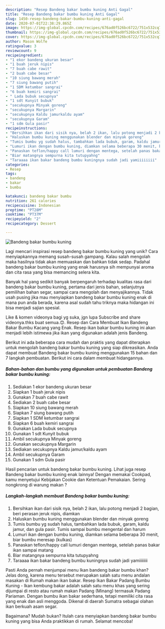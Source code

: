 ```yaml
---
description: "Resep Bandeng bakar bumbu kuning Anti Gagal"
title: "Resep Bandeng bakar bumbu kuning Anti Gagal"
slug: 1450-resep-bandeng-bakar-bumbu-kuning-anti-gagal
date: 2020-07-01T22:38:29.865Z
image: https://img-global.cpcdn.com/recipes/676ad0f526bc6722/751x532cq70/bandeng-bakar-bumbu-kuning-foto-resep-utama.jpg
thumbnail: https://img-global.cpcdn.com/recipes/676ad0f526bc6722/751x532cq70/bandeng-bakar-bumbu-kuning-foto-resep-utama.jpg
cover: https://img-global.cpcdn.com/recipes/676ad0f526bc6722/751x532cq70/bandeng-bakar-bumbu-kuning-foto-resep-utama.jpg
author: Mason Wolfe
ratingvalue: 3
reviewcount: 9
recipeingredient:
- "1 ekor bandeng ukuran besar"
- "1 buah jeruk nipis"
- "7 buah cabe rawit"
- "2 buah cabe besar"
- "10 siung bawang merah"
- "7 siung bawang putih"
- "1 SDM ketumbar sangrai"
- "6 buah kemiri sangrai"
- " Lada bubuk secupnya"
- "1 sdt Kunyit bubuk"
- "secukupnya Minyak goreng"
- "secukupnya Margarin"
- "secukupnya Kaldu jamurkaldu ayam"
- "secukupnya Garam"
- "1 sdm Gula pasir"
recipeinstructions:
- "Bersihkan ikan dari sisik nya, belah 2 ikan, lalu potong menjadi 2 bagian, beri perasan jeruk nipis, diamkan"
- "Haluskan bumbu kuning menggunakan blender dan minyak goreng"
- "Tumis bumbu yg sudah halus, tambahkan lada bubuk, garam, kaldu jamur, dan gula pasir. Tumis sampai bumbu mengental dan harum"
- "Lumuri ikan dengan bumbu kuning, diamkan selama beberapa 30 menit, biar bumbu meresap (kulkas)"
- "Panaskan teflon/happy call lumuri dengan mentega, setelah panas bakar ikan sampai matang"
- "Biar matangnya sempurna kita tutupyahng"
- "Taraaaa ikan bakar bandeng bumbu kuningnya sudah jadi yamiiiiiiii"
categories:
- Resep
tags:
- bandeng
- bakar
- bumbu

katakunci: bandeng bakar bumbu 
nutrition: 261 calories
recipecuisine: Indonesian
preptime: "PT28M"
cooktime: "PT37M"
recipeyield: "2"
recipecategory: Dessert

---
```



![Bandeng bakar bumbu kuning](https://img-global.cpcdn.com/recipes/676ad0f526bc6722/751x532cq70/bandeng-bakar-bumbu-kuning-foto-resep-utama.jpg)

Lagi mencari inspirasi resep bandeng bakar bumbu kuning yang unik? Cara menyiapkannya memang susah-susah gampang. Kalau salah mengolah maka hasilnya tidak akan memuaskan dan bahkan tidak sedap. Padahal bandeng bakar bumbu kuning yang enak harusnya sih mempunyai aroma dan cita rasa yang bisa memancing selera kita.

Banyak hal yang sedikit banyak berpengaruh terhadap kualitas rasa dari bandeng bakar bumbu kuning, pertama dari jenis bahan, selanjutnya pemilihan bahan segar, sampai cara mengolah dan menyajikannya. Tidak usah pusing jika mau menyiapkan bandeng bakar bumbu kuning enak di mana pun anda berada, karena asal sudah tahu triknya maka hidangan ini bisa menjadi sajian spesial.

Like &amp; komen videonya bagi yg suka, jgn lupa Subscribe and share videonya.thks buat semua.😊. Resep dan Cara Membuat Ikan Bandeng Bakar Bumbu Kacang yang Enak. Resep ikan bakar bumbu kuning ini akan menjadi lebih istimewa jika ikan yang digunakan adalah jenis Bandeng.


Berikut ini ada beberapa cara mudah dan praktis yang dapat diterapkan untuk mengolah bandeng bakar bumbu kuning yang siap dikreasikan. Anda dapat membuat Bandeng bakar bumbu kuning menggunakan 15 bahan dan 7 langkah pembuatan. Berikut ini cara dalam membuat hidangannya.

<!--inarticleads1-->

##### Bahan-bahan dan bumbu yang digunakan untuk pembuatan Bandeng bakar bumbu kuning:

1. Sediakan 1 ekor bandeng ukuran besar
1. Siapkan 1 buah jeruk nipis
1. Gunakan 7 buah cabe rawit
1. Sediakan 2 buah cabe besar
1. Siapkan 10 siung bawang merah
1. Siapkan 7 siung bawang putih
1. Siapkan 1 SDM ketumbar sangrai
1. Siapkan 6 buah kemiri sangrai
1. Gunakan  Lada bubuk secupnya
1. Gunakan 1 sdt Kunyit bubuk
1. Ambil secukupnya Minyak goreng
1. Gunakan secukupnya Margarin
1. Sediakan secukupnya Kaldu jamur/kaldu ayam
1. Ambil secukupnya Garam
1. Gunakan 1 sdm Gula pasir


Hasil pencarian untuk bandeng bakar bumbu kuning. Lihat juga resep Bandeng bakar bumbu kuning enak lainnya! Dengan memakai Cookpad, kamu menyetujui Kebijakan Cookie dan Ketentuan Pemakaian. Sering nongkrong di warung makan ? 

<!--inarticleads2-->

##### Langkah-langkah membuat Bandeng bakar bumbu kuning:

1. Bersihkan ikan dari sisik nya, belah 2 ikan, lalu potong menjadi 2 bagian, beri perasan jeruk nipis, diamkan
1. Haluskan bumbu kuning menggunakan blender dan minyak goreng
1. Tumis bumbu yg sudah halus, tambahkan lada bubuk, garam, kaldu jamur, dan gula pasir. Tumis sampai bumbu mengental dan harum
1. Lumuri ikan dengan bumbu kuning, diamkan selama beberapa 30 menit, biar bumbu meresap (kulkas)
1. Panaskan teflon/happy call lumuri dengan mentega, setelah panas bakar ikan sampai matang
1. Biar matangnya sempurna kita tutupyahng
1. Taraaaa ikan bakar bandeng bumbu kuningnya sudah jadi yamiiiiiiii


Pasti Anda pernah menjumpai menu Ikan bandeng bakar bumbu khan? Jelas dong, karena menu tersebut merupakan salah satu menu andalan masakan di Rumah makan ikan bakar. Resep Ikan Bakar Padang Bumbu Kuning - Ikan kembung bakar adalah salah satu menu khas yang sering dijumpai di resto atau rumah makan Padang (Minang) termasuk Padang Pariaman. Dengan bumbu ikan bakar sederhana, tetapi memiliki cita rasa yang enak dan asli menggoda. Dikenal di daerah Sumatra sebagai olahan ikan berkuah asam segar. 

Bagaimana? Mudah bukan? Itulah cara menyiapkan bandeng bakar bumbu kuning yang bisa Anda praktikkan di rumah. Selamat mencoba!
